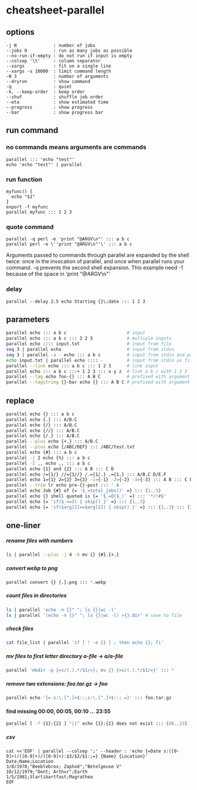 # cheatsheet-parallel

## options

```
-j N              : number of jobs
--jobs 0          : run as many jobs as possible
--no-run-if-empty : do not run if input is empty
--colsep '\t'     : column separator
--xargs           : fit on a single line
--xargs -s 10000  : limit command length
-N 3              : number of arguments
--dryrun          : show command
-q                : quiet
-k, --keep-order  : keep order
--shuf            : shuffle job order
--eta             : show estimated time
--progress        : show progress
--bar             : show progress bar
```

## run command

### no commands means arguments are commands

```
parallel ::: 'echo "test"'
echo 'echo "test"' | parallel
```

### run function

```
myfunc() {
  echo "$1"
}
export -f myfunc
parallel myfunc ::: 1 2 3
```

### quote command

```
parallel -q perl -e 'print "@ARGV\n"' ::: a b c
parallel perl -e \''print "@ARGV\n"'\' ::: a b c
```
Arguments passed to commands through parallel are expanded by the shell twice:
once in the invocation of parallel, and once when parallel runs your command. -q prevents the second shell expansion.
This example need -1 because of the space in 'print "@ARGV\n"'


### delay

```
parallel --delay 2.5 echo Starting {}\;date ::: 1 2 3
```

## parameters

```sh
parallel echo ::: a b c                       # input
parallel echo ::: a b c ::: 1 2 3             # multiple inputs
parallel echo :::: input.txt                  # input from file
seq 3 | parallel echo                         # input from stdin
seq 3 | parallel -a - echo ::: a b c          # input from stdin and parameter
echo input.txt | parallel echo :::: -         # input from stdin as file
parallel --link echo ::: a b c ::: 1 2 3      # link input
parallel echo ::: a b c :::+ 1 2 3 ::: x y z  # link a b c with 1 2 3
parallel --tag echo foo-{} ::: A B C          # prefixed with argument
parallel --tagstring {}-bar echo {} ::: A B C # prefixed with argument
```

## replace

```sh
parallel echo {} ::: a b c                                                      # default replace
parallel echo {.} ::: A/B.C                                                     # remove extension: A/B
parallel echo {/} ::: A/B.C                                                     # remove path: B.C
parallel echo {//} ::: A/B.C                                                    # only path: A
parallel echo {/.} ::: A/B.C                                                    # remove extension and path: B
parallel --plus echo {+.} ::: A/B.C                                             # extension: C
parallel --plus echo {/ABC/DEF} ::: /ABC/test.txt                               # change path
parallel echo {#} ::: a b c                                                     # job number
parallel -j 2 echo {%} ::: a b c                                                # slot number
parallel -I ,, echo ,, ::: a b c                                                # replace string
parallel echo {1} and {2} ::: A B ::: C D                                       # positional replace
parallel echo /={1/} //={1//} /.={1/.} .={1.} ::: A/B.C D/E.F                   # replace with positional
parallel echo 1={1} 2={2} 3={3} -1={-1} -2={-2} -3={-3} ::: A B ::: C D ::: E F # position replace from behind
parallel --trim lr echo pre-{}-post ::: ' A '                                   # trim
parallel echo Job {#} of {= '$_=total_jobs()' =} ::: {1..5}                     # total jobs
parallel echo {} shell quoted is {= '$_=Q($_)' =} ::: '*/!#$'                   # shell quoted
parallel echo {= 'if($_==3) { skip() }' =} ::: {1..5}                           # skip
parallel echo {= 'if($arg[1]==$arg[2]) { skip() }' =} ::: {1..3} ::: {1..3}     # argument skip
```

## one-liner

##### rename files with numbers

```sh
ls | parallel --plus -j 4 -k mv {} {#}.{+.}
```

##### convert webp to png

```sh
parallel convert {} {.}.png ::: *.webp
```

##### count files in directories

```sh
ls | parallel 'echo -n {}" "; ls {}|wc -l'
ls | parallel '(echo -n {}" "; ls {}|wc -l) >{}.dir' # save to file
```

##### check files

```sh
cat file_list | parallel 'if [ ! -e {} ] ; then echo {}; fi'
```

##### mv files to first letter directory a-file -> a/a-file

```sh
parallel 'mkdir -p {=s/(.).*/$1/=}; mv {} {=s/(.).*/$1/=}' ::: *
```

##### remove two extensions: foo.tar.gz -> foo

```sh
parallel echo '{= s:\.[^.]+$::;s:\.[^.]+$::; =}' ::: foo.tar.gz
```

#### find missing 00:00, 00:05, 00:10 ... 23:55

```sh
parallel [ -f {1}:{2} ] "||" echo {1}:{2} does not exist ::: {00..23} ::: {00..55..5}
```

##### csv

```
cat <<'EOF' | parallel --colsep ';' --header : 'echo {=Date s:([0-9]+)/([0-9]+)/([0-9]+):$3/$2/$1:;=} {Name} {Location}'
Date;Name;Location
3/8/1978;"Beeblebrox; Zaphod";"Betelgeuse V"
10/12/1979;"Dent; Arthur";Earth
1/5/1981;Slartibartfast;Magrathea
EOF
```
